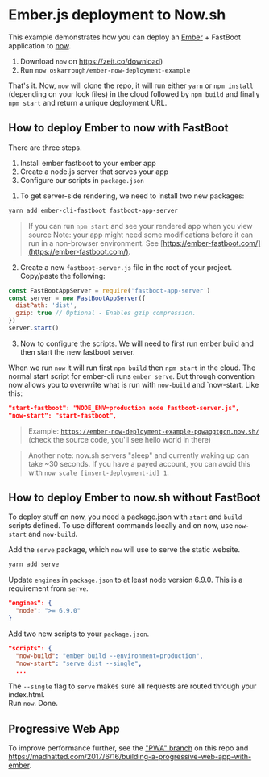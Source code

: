 # Ember.js deployment to Now.sh

This example demonstrates how you can deploy an [Ember](http://emberjs.com/) + FastBoot application to [now](https://now.sh/).

1. Download `now` on https://zeit.co/download)
2. Run `now oskarrough/ember-now-deployment-example`

That's it. Now, `now` will clone the repo, it will run either `yarn` or `npm install` (depending on your lock files) in the cloud followed by `npm build` and finally `npm start` and return a unique deployment URL. 

## How to deploy Ember to now with FastBoot

There are three steps.

1. Install ember fastboot to your ember app
2. Create a node.js server that serves your app
3. Configure our scripts in `package.json`

1) To get server-side rendering, we need to install two new packages:

```bash
yarn add ember-cli-fastboot fastboot-app-server
```

> If you can run `npm start` and see your rendered app when you view source
> Note: your app might need some modifications before it can run in a non-browser environment. See [https://ember-fastboot.com/](https://ember-fastboot.com/).

2) Create a new `fastboot-server.js` file in the root of your project. Copy/paste the following:

```js
const FastBootAppServer = require('fastboot-app-server')
const server = new FastBootAppServer({
  distPath: 'dist',
  gzip: true // Optional - Enables gzip compression.
})
server.start()
```

3) Now to configure the scripts. We will need to first run ember build and then start the new fastboot server.

When we run `now` it will run first `npm build` then `npm start` in the cloud. The normal start script for ember-cli runs `ember serve`. But through convention now allows you to overwrite what is run with `now-build` and `now-start. Like this:

```json
"start-fastboot": "NODE_ENV=production node fastboot-server.js",
"now-start": "start-fastboot",
```

> Example: [`https://ember-now-deployment-example-pqwagqtgcn.now.sh/`](https://ember-now-deployment-example-pqwagqtgcn.now.sh/) (check the source code, you'll see hello world in there)

> Another note: now.sh servers "sleep" and currently waking up can take ~30 seconds. If you have a payed account, you can avoid this with `now scale [insert-deployment-id] 1`.

## How to deploy Ember to now.sh without FastBoot

To deploy stuff on now, you need a package.json with `start` and `build` scripts defined. To use different commands locally and on now, use `now-start` and `now-build`.

Add the `serve` package, which `now` will use to serve the static website.  

```bash
yarn add serve
```

Update `engines` in `package.json` to at least node version 6.9.0. This is a requirement from `serve`. 

```json
"engines": {
  "node": ">= 6.9.0"
}
```

Add two new scripts to your `package.json`.

```json
"scripts": {
  "now-build": "ember build --environment=production",
  "now-start": "serve dist --single",
  ...
```

The `--single` flag to `serve` makes sure all requests are routed through your index.html.  
Run `now`. Done.

## Progressive Web App

To improve performance further, see the ["PWA" branch](https://github.com/oskarrough/ember-fastboot-now-deployment-example/pull/5) on this repo and https://madhatted.com/2017/6/16/building-a-progressive-web-app-with-ember.
